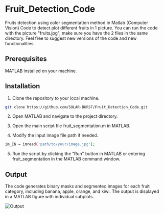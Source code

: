 # Fruit_Detection_Code

Fruits detection using color segmentation method in Matlab (Computer Vision) Code to detect plot different fruits in 1 picture. You can run the code with the picture "fruits.jpg", make sure you have the 2 files in the same directory. Feel free to suggest new versions of the code and new functionalities.

## Prerequisites
MATLAB installed on your machine.

## Installation

1. Clone the repository to your local machine.

~~~bash
git clone https://github.com/SOLAR-BURST/Fruit_Detection_Code.git
~~~

2. Open MATLAB and navigate to the project directory.

3. Open the main script file fruit_segmentation.m in MATLAB.

4. Modify the input image file path if needed.

~~~bash
im_IN = imread('path/to/your/image.jpg');
~~~


5. Run the script by clicking the "Run" button in MATLAB or entering fruit_segmentation in the MATLAB command window.


## Output  

The code generates binary masks and segmented images for each fruit category, including banana, apple, orange, and kiwi. The output is displayed in a MATLAB figure with individual subplots.

![Output](https://github.com/Wisteriaa9/Fruit-Detection-MATLAB/assets/100563080/f1c22471-149a-4b10-ae15-e84997fde0cd)
